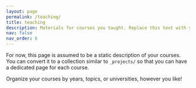 ```yaml
---
layout: page
permalink: /teaching/
title: teaching
description: Materials for courses you taught. Replace this text with your description.
nav: false
nav_order: 6
---
```

For now, this page is assumed to be a static description of your courses. You can convert it to a collection similar to `_projects/` so that you can have a dedicated page for each course.

Organize your courses by years, topics, or universities, however you like!
